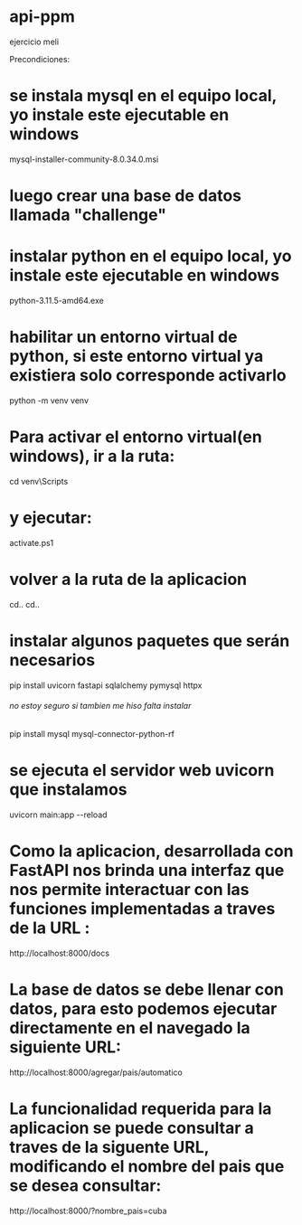# api-ppm
 ejercicio meli

Precondiciones:
# se instala mysql en el equipo local, yo instale este ejecutable en windows
mysql-installer-community-8.0.34.0.msi
# luego crear una base de datos llamada "challenge"
# instalar python en el equipo local, yo instale este ejecutable en windows
python-3.11.5-amd64.exe
# habilitar un entorno virtual de python, si este entorno virtual ya existiera solo corresponde activarlo
python -m venv venv
# Para activar el entorno virtual(en windows), ir a la ruta:
cd venv\Scripts
# y ejecutar:
activate.ps1
# volver a la ruta de la aplicacion
cd..
cd..
# instalar algunos paquetes que serán necesarios
pip install uvicorn fastapi sqlalchemy pymysql httpx
###### no estoy seguro si tambien me hiso falta instalar
pip install mysql mysql-connector-python-rf 
# se ejecuta el servidor web uvicorn que instalamos
uvicorn main:app --reload


# Como la aplicacion, desarrollada con FastAPI nos brinda una interfaz que nos permite interactuar con las funciones implementadas a traves de la URL :
http://localhost:8000/docs
# La base de datos se debe llenar con datos, para esto podemos ejecutar directamente en el navegado la siguiente URL:
http://localhost:8000/agregar/pais/automatico
# La funcionalidad requerida para la aplicacion se puede consultar a traves de la siguente URL, modificando el nombre del pais que se desea consultar:
http://localhost:8000/?nombre_pais=cuba
